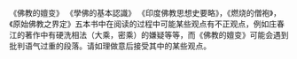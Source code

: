 《佛教的嬗变》 《學佛的基本認識》 《印度佛教思想史要略》，《燃烧的僧袍》，《原始佛教之界定》五本书中在阅读的过程中可能某些观点有不正观点，例如庄春江的著作中有硬洗相法（大乘，密乘）的嫌疑等等，而《佛教的嬗变》可能会遇到批判语气过重的段落。请如理做意后接受其中的某些观点。
